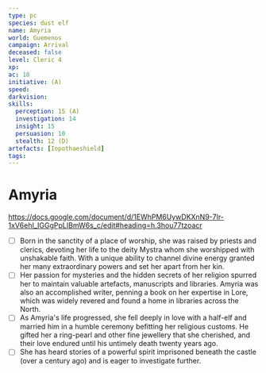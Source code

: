 ```yaml
---
type: pc
species: dust elf
name: Amyria
world: Guemenos
campaign: Arrival
deceased: false
level: Cleric 4
xp:
ac: 18
initiative: (A)
speed:
darkvision:
skills:
  perception: 15 (A)
  investigation: 14
  insight: 15
  persuasion: 10
  stealth: 12 (D)
artefacts: [Iopothaeshield]
tags:
---
```


# Amyria

https://docs.google.com/document/d/1EWhPM6UywDKXnN9-7Ir-1xV6ehI_IGGgPpLIBmW6s_c/edit#heading=h.3hou77tzoacr

- [ ] Born in the sanctity of a place of worship, she was raised by priests and clerics, devoting her life to the deity Mystra whom she worshipped with unshakable faith. With a unique ability to channel divine energy granted her many extraordinary powers and set her apart from her kin.
- [ ] Her passion for mysteries and the hidden secrets of her religion spurred her to maintain valuable artefacts, manuscripts and libraries. Amyria was also an accomplished writer, penning a book on her expertise in Lore, which was widely revered and found a home in libraries across the North.
- [ ] As Amyria's life progressed, she fell deeply in love with a half-elf and married him in a humble ceremony befitting her religious customs. He gifted her a ring-pearl and other fine jewellery that she cherished, and their love endured until his untimely death twenty years ago.
- [ ] She has heard stories of a powerful spirit imprisoned beneath the castle (over a century ago) and is eager to investigate further.